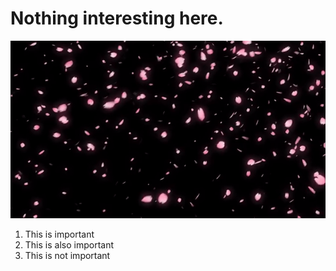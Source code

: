 # Nothing interesting here.
![image info](./images/Sakura.gif)

1. This is important
2. This is also important
3. This is not important